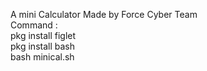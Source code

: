 <script>alert("Script Coded By SwipeMoon, Force Cyber Team)</script>
A mini Calculator Made by Force Cyber Team<br>Command :<br>pkg install figlet<br>pkg install bash<br>bash minical.sh
